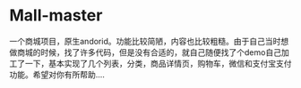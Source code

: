 # Mall-master
一个商城项目，原生andorid。功能比较简陋，内容也比较粗糙。由于自己当时想做商城的时候，找了许多代码，但是没有合适的，就自己随便找了个demo自己加工了一下，基本实现了几个列表，分类，商品详情页，购物车，微信和支付宝支付功能。希望对你有所帮助....
